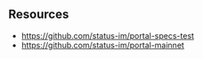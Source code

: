 ## Resources
- https://github.com/status-im/portal-specs-test
- https://github.com/status-im/portal-mainnet

